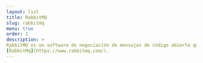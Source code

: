 ```yaml
---
layout: list
title: RabbitMQ
slug: rabbitmq
menu: true
order: 1
description: >
RabbitMQ es un software de negociación de mensajes de código abierto que funciona como un middleware de mensajería. Implementa el estándar Advanced Message Queuing Protocol.
[RabbitMq](https://www.rabbitmq.com/).
---
```

